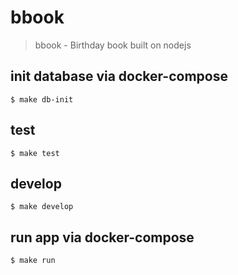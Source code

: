 # bbook
> bbook - Birthday book built on nodejs

## init database via docker-compose

`$ make db-init`

## test

`$ make test`

## develop

`$ make develop`

## run app via docker-compose
`$ make run`
